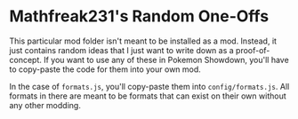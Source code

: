 # Mathfreak231's Random One-Offs

This particular mod folder isn't meant to be installed as a mod. Instead, it just contains random ideas that I just want to write down as a proof-of-concept.
If you want to use any of these in Pokemon Showdown, you'll have to copy-paste the code for them into your own mod.

In the case of `formats.js`, you'll copy-paste them into `config/formats.js`.
All formats in there are meant to be formats that can exist on their own without
any other modding.
